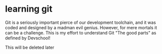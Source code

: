 # learning git

Git is a seriously important pierce of our development toolchain, and it was coded and designed by a madman evil genius. However, for mere mortals it can be a challenge. This is my effort to understand Git "The good parts" as defined by Devschool!

This will be deleted later
